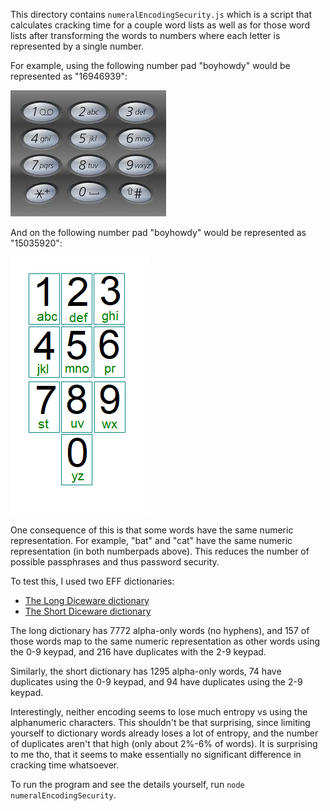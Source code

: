This directory contains `numeralEncodingSecurity.js` which is a script that calculates cracking time for a couple word lists as well as for those word lists after transforming the words to numbers where each letter is represented by a single number.

For example, using the following number pad "boyhowdy" would be represented as "16946939":

![Number Pad 2-9](numberPadLetters2-9.jpg)

And on the following number pad "boyhowdy" would be represented as "15035920":

![Number Pad 0-9](numberPadLetters0-9.png)

One consequence of this is that some words have the same numeric representation. For example, "bat" and "cat" have the same numeric representation (in both numberpads above). This reduces the number of possible passphrases and thus password security.

To test this, I used two EFF dictionaries:

* [The Long Diceware dictionary](https://www.eff.org/files/2016/07/18/eff_large_wordlist.txt)
* [The Short Diceware dictionary](https://www.eff.org/files/2016/09/08/eff_short_wordlist_1.txt)

The long dictionary has 7772 alpha-only words (no hyphens), and 157 of those words map to the same numeric representation as other words using the 0-9 keypad, and 216 have duplicates with the 2-9 keypad.

Similarly, the short dictionary has 1295 alpha-only words, 74 have duplicates using the 0-9 keypad, and 94 have duplicates using the 2-9 keypad.

Interestingly, neither encoding seems to lose much entropy vs using the alphanumeric characters. This shouldn't be that surprising, since limiting yourself to dictionary words already loses a lot of entropy, and the number of duplicates aren't that high (only about 2%-6% of words). It is surprising to me tho, that it seems to make essentially no significant difference in cracking time whatsoever.

To run the program and see the details yourself, run `node numeralEncodingSecurity`.